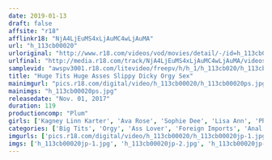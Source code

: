 ```yaml
---
date: 2019-01-13
draft: false
affsite: "r18"
afflinkr18: "NjA4LjEuMS4xLjAuMC4wLjAuMA"
url: "h_113cb00020"
urloriginal: "http://www.r18.com/videos/vod/movies/detail/-/id=h_113cb00020"
urlfinal: "http://media.r18.com/track/NjA4LjEuMS4xLjAuMC4wLjAuMA/videos/vod/movies/detail/-/id=h_113cb00020"
samplevid: "awspv3001.r18.com/litevideo/freepv/h/h_1/h_113cb020/h_113cb020_dmb_w.mp4"
title: "Huge Tits Huge Asses Slippy Dicky Orgy Sex"
mainimgurl: "pics.r18.com/digital/video/h_113cb00020/h_113cb00020ps.jpg"
mainimgs: "h_113cb00020ps.jpg"
releasedate: "Nov. 01, 2017"
duration: 119
productioncomp: "Plum"
girls: ['Kagney Linn Karter', 'Ava Rose', 'Sophie Dee', 'Lisa Ann', 'Phoenix Marie', 'Kristina Rose']
categories: ['Big Tits', 'Orgy', 'Ass Lover', 'Foreign Imports', 'Anal Play']
imgurls: ['pics.r18.com/digital/video/h_113cb00020/h_113cb00020jp-1.jpg', 'pics.r18.com/digital/video/h_113cb00020/h_113cb00020jp-2.jpg', 'pics.r18.com/digital/video/h_113cb00020/h_113cb00020jp-3.jpg', 'pics.r18.com/digital/video/h_113cb00020/h_113cb00020jp-4.jpg', 'pics.r18.com/digital/video/h_113cb00020/h_113cb00020jp-5.jpg', 'pics.r18.com/digital/video/h_113cb00020/h_113cb00020jp-6.jpg', 'pics.r18.com/digital/video/h_113cb00020/h_113cb00020jp-7.jpg', 'pics.r18.com/digital/video/h_113cb00020/h_113cb00020jp-8.jpg', 'pics.r18.com/digital/video/h_113cb00020/h_113cb00020jp-9.jpg', 'pics.r18.com/digital/video/h_113cb00020/h_113cb00020jp-10.jpg', 'pics.r18.com/digital/video/h_113cb00020/h_113cb00020jp-11.jpg', 'pics.r18.com/digital/video/h_113cb00020/h_113cb00020jp-12.jpg', 'pics.r18.com/digital/video/h_113cb00020/h_113cb00020jp-13.jpg', 'pics.r18.com/digital/video/h_113cb00020/h_113cb00020jp-14.jpg', 'pics.r18.com/digital/video/h_113cb00020/h_113cb00020jp-15.jpg', 'pics.r18.com/digital/video/h_113cb00020/h_113cb00020jp-16.jpg', 'pics.r18.com/digital/video/h_113cb00020/h_113cb00020jp-17.jpg', 'pics.r18.com/digital/video/h_113cb00020/h_113cb00020jp-18.jpg', 'pics.r18.com/digital/video/h_113cb00020/h_113cb00020jp-19.jpg', 'pics.r18.com/digital/video/h_113cb00020/h_113cb00020jp-20.jpg']
imgs: ['h_113cb00020jp-1.jpg', 'h_113cb00020jp-2.jpg', 'h_113cb00020jp-3.jpg', 'h_113cb00020jp-4.jpg', 'h_113cb00020jp-5.jpg', 'h_113cb00020jp-6.jpg', 'h_113cb00020jp-7.jpg', 'h_113cb00020jp-8.jpg', 'h_113cb00020jp-9.jpg', 'h_113cb00020jp-10.jpg', 'h_113cb00020jp-11.jpg', 'h_113cb00020jp-12.jpg', 'h_113cb00020jp-13.jpg', 'h_113cb00020jp-14.jpg', 'h_113cb00020jp-15.jpg', 'h_113cb00020jp-16.jpg', 'h_113cb00020jp-17.jpg', 'h_113cb00020jp-18.jpg', 'h_113cb00020jp-19.jpg', 'h_113cb00020jp-20.jpg']
---
```

